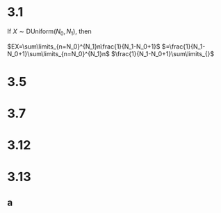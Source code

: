 # 3.1

If $X\sim \text{DUniform}(N_0,N_1)$, then

$EX=\sum\limits_{n=N_0}^{N_1}n\frac{1}{N_1-N_0+1}$
$=\frac{1}{N_1-N_0+1}\sum\limits_{n=N_0}^{N_1}n$
$\frac{1}{N_1-N_0+1}\sum\limits_{}$

# 3.5

# 3.7

# 3.12

# 3.13
## a